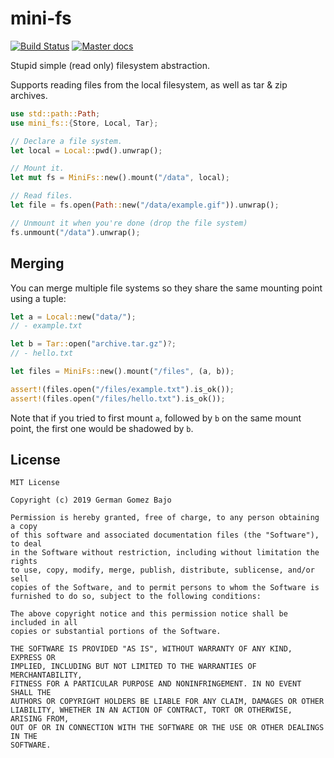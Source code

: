 # mini-fs

[![Build Status](https://travis-ci.org/germangb/mini-fs.svg?branch=master)](https://travis-ci.org/germangb/mini-fs)
[![Master docs](https://img.shields.io/badge/docs-master-blue.svg?style=flat-square)](https://germangb.github.io/mini-fs/)

Stupid simple (read only) filesystem abstraction.

Supports reading files from the local filesystem, as well as tar & zip archives.

```rust
use std::path::Path;
use mini_fs::{Store, Local, Tar};

// Declare a file system.
let local = Local::pwd().unwrap();

// Mount it.
let mut fs = MiniFs::new().mount("/data", local);

// Read files.
let file = fs.open(Path::new("/data/example.gif")).unwrap();

// Unmount it when you're done (drop the file system)
fs.unmount("/data").unwrap();
```

## Merging

You can merge multiple file systems so they share the same mounting point using a tuple:

```rust
let a = Local::new("data/");
// - example.txt

let b = Tar::open("archive.tar.gz")?;
// - hello.txt

let files = MiniFs::new().mount("/files", (a, b));

assert!(files.open("/files/example.txt").is_ok());
assert!(files.open("/files/hello.txt").is_ok());
```

Note that if you tried to first mount `a`, followed by `b` on the same mount point, the first one would be shadowed by `b`.

## License

```
MIT License

Copyright (c) 2019 German Gomez Bajo

Permission is hereby granted, free of charge, to any person obtaining a copy
of this software and associated documentation files (the "Software"), to deal
in the Software without restriction, including without limitation the rights
to use, copy, modify, merge, publish, distribute, sublicense, and/or sell
copies of the Software, and to permit persons to whom the Software is
furnished to do so, subject to the following conditions:

The above copyright notice and this permission notice shall be included in all
copies or substantial portions of the Software.

THE SOFTWARE IS PROVIDED "AS IS", WITHOUT WARRANTY OF ANY KIND, EXPRESS OR
IMPLIED, INCLUDING BUT NOT LIMITED TO THE WARRANTIES OF MERCHANTABILITY,
FITNESS FOR A PARTICULAR PURPOSE AND NONINFRINGEMENT. IN NO EVENT SHALL THE
AUTHORS OR COPYRIGHT HOLDERS BE LIABLE FOR ANY CLAIM, DAMAGES OR OTHER
LIABILITY, WHETHER IN AN ACTION OF CONTRACT, TORT OR OTHERWISE, ARISING FROM,
OUT OF OR IN CONNECTION WITH THE SOFTWARE OR THE USE OR OTHER DEALINGS IN THE
SOFTWARE.
```
